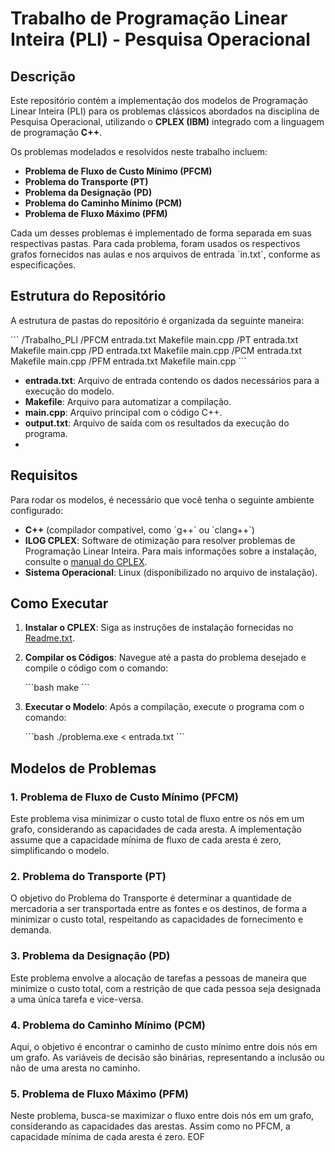 # Trabalho de Programação Linear Inteira (PLI) - Pesquisa Operacional

## Descrição

Este repositório contém a implementação dos modelos de Programação Linear Inteira (PLI) para os problemas clássicos abordados na disciplina de Pesquisa Operacional, utilizando o **CPLEX (IBM)** integrado com a linguagem de programação **C++**.

Os problemas modelados e resolvidos neste trabalho incluem:

- **Problema de Fluxo de Custo Mínimo (PFCM)**
- **Problema do Transporte (PT)**
- **Problema da Designação (PD)**
- **Problema do Caminho Mínimo (PCM)**
- **Problema de Fluxo Máximo (PFM)**

Cada um desses problemas é implementado de forma separada em suas respectivas pastas. Para cada problema, foram usados os respectivos grafos fornecidos nas aulas e nos arquivos de entrada \`in.txt\`, conforme as especificações.

## Estrutura do Repositório

A estrutura de pastas do repositório é organizada da seguinte maneira:

\`\`\`
/Trabalho_PLI
    /PFCM
        entrada.txt
        Makefile
        main.cpp
    /PT
        entrada.txt
        Makefile
        main.cpp
    /PD
        entrada.txt
        Makefile
        main.cpp
    /PCM
        entrada.txt
        Makefile
        main.cpp
    /PFM
        entrada.txt
        Makefile
        main.cpp
\`\`\`
- **entrada.txt**: Arquivo de entrada contendo os dados necessários para a execução do modelo.
- **Makefile**: Arquivo para automatizar a compilação.
- **main.cpp**: Arquivo principal com o código C++.
- **output.txt**: Arquivo de saída com os resultados da execução do programa.
- 
## Requisitos

Para rodar os modelos, é necessário que você tenha o seguinte ambiente configurado:

- **C++** (compilador compatível, como \`g++\` ou \`clang++\`)
- **ILOG CPLEX**: Software de otimização para resolver problemas de Programação Linear Inteira. Para mais informações sobre a instalação, consulte o [manual do CPLEX](https://www.ibm.com/products/ilog-cplex-optimization-studio).
- **Sistema Operacional**: Linux (disponibilizado no arquivo de instalação).

## Como Executar

1. **Instalar o CPLEX**: Siga as instruções de instalação fornecidas no [Readme.txt](https://drive.google.com/drive/folders/15IpTiF5wy7uTT6cPGZnlNtJ2_QEGL1oN?usp=sharing).
2. **Compilar os Códigos**: Navegue até a pasta do problema desejado e compile o código com o comando:

   \`\`\`bash
   make
   \`\`\`

3. **Executar o Modelo**: Após a compilação, execute o programa com o comando:

   \`\`\`bash
   ./problema.exe < entrada.txt
   \`\`\`

## Modelos de Problemas

### 1. Problema de Fluxo de Custo Mínimo (PFCM)

Este problema visa minimizar o custo total de fluxo entre os nós em um grafo, considerando as capacidades de cada aresta. A implementação assume que a capacidade mínima de fluxo de cada aresta é zero, simplificando o modelo.

### 2. Problema do Transporte (PT)

O objetivo do Problema do Transporte é determinar a quantidade de mercadoria a ser transportada entre as fontes e os destinos, de forma a minimizar o custo total, respeitando as capacidades de fornecimento e demanda.

### 3. Problema da Designação (PD)

Este problema envolve a alocação de tarefas a pessoas de maneira que minimize o custo total, com a restrição de que cada pessoa seja designada a uma única tarefa e vice-versa.

### 4. Problema do Caminho Mínimo (PCM)

Aqui, o objetivo é encontrar o caminho de custo mínimo entre dois nós em um grafo. As variáveis de decisão são binárias, representando a inclusão ou não de uma aresta no caminho.

### 5. Problema de Fluxo Máximo (PFM)

Neste problema, busca-se maximizar o fluxo entre dois nós em um grafo, considerando as capacidades das arestas. Assim como no PFCM, a capacidade mínima de cada aresta é zero.
EOF
